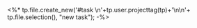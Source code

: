 <%*
tp.file.create_new('#task \n'+tp.user.projecttag(tp)+'\n\n'+ tp.file.selection(), "new task");
-%>